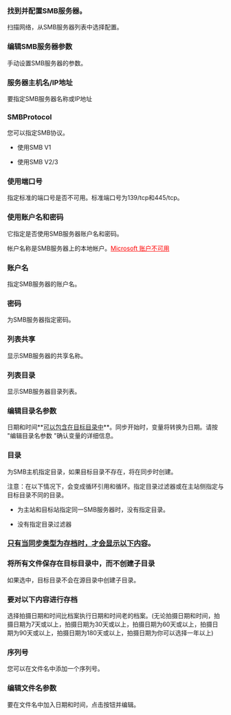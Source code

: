 ### 找到并配置SMB服务器。

扫描网络，从SMB服务器列表中选择配置。

### 编辑SMB服务器参数

手动设置SMB服务器的参数。

### 服务器主机名/IP地址

要指定SMB服务器名称或IP地址 

### SMBProtocol

您可以指定SMB协议。

- 使用SMB V1

- 使用SMB V2/3

### 使用端口号

指定标准的端口号是否不可用。标准端口号为139/tcp和445/tcp。

### 使用账户名和密码

它指定是否使用SMB服务器账户名和密码。

帐户名称是SMB服务器上的本地帐户。<span style="color: red;"><u>Microsoft 账户不可用</u></span> 

### 账户名

指定SMB服务器的账户名。

### 密码

为SMB服务器指定密码。

### 列表共享

显示SMB服务器的共享名称。 

### 列表目录

显示SMB服务器目录列表。 

### 编辑目录名参数

日期和时间**<u>可以包含在目标目录中</u>**。同步开始时，变量将转换为日期。请按 "编辑目录名参数 "确认变量的详细信息。

### 目录

为SMB主机指定目录，如果目标目录不存在，将在同步时创建。

注意：在以下情况下，会变成循环引用和循环。指定目录过滤器或在主站侧指定与目标目录不同的目录。

- 为主站和目标站指定同一SMB服务器时，没有指定目录。

- 没有指定目录过滤器

### <u>只有当同步类型为存档时，才会显示以下内容</u>。

### 将所有文件保存在目标目录中，而不创建子目录

如果选中，目标目录不会在源目录中创建子目录。

### 要对以下内容进行存档

选择拍摄日期和时间比档案执行日期和时间老的档案。(无论拍摄日期和时间，拍摄日期为7天或以上，拍摄日期为30天或以上，拍摄日期为60天或以上，拍摄日期为90天或以上，拍摄日期为180天或以上，拍摄日期为你可以选择一年以上) 

### 序列号

您可以在文件名中添加一个序列号。

### 编辑文件名参数

要在文件名中加入日期和时间，点击按钮并编辑。